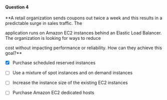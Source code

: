 #### Question  4


**A retail organization sends coupons out twice a week and this results in a predictable surge in sales traffic. The

application runs on Amazon EC2 instances behind an Elastic Load Balancer. The organization is looking for ways to reduce

cost without impacting performance or reliability. How can they achieve this goal?**


- [x] Purchase scheduled reserved instances


- [ ] Use a mixture of spot instances and on demand instances


- [ ] Increase the instance size of the existing EC2 instances


- [ ] Purchase Amazon EC2 dedicated hosts

